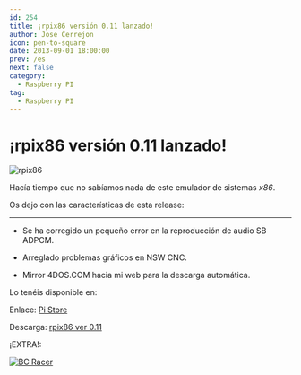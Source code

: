 ```yaml
---
id: 254
title: ¡rpix86 versión 0.11 lanzado!
author: Jose Cerrejon
icon: pen-to-square
date: 2013-09-01 18:00:00
prev: /es
next: false
category:
  - Raspberry PI
tag:
  - Raspberry PI
---
```


# ¡rpix86 versión 0.11 lanzado!

![rpix86](/images/rpix86_logo.jpg)

Hacía tiempo que no sabíamos nada de este emulador de sistemas *x86*.

Os dejo con las características de esta release:

- - -
* Se ha corregido un pequeño error en la reproducción de audio SB ADPCM.

* Arreglado problemas gráficos en NSW CNC.

* Mirror 4DOS.COM hacia mi web para la descarga automática.

Lo tenéis disponible en:

Enlace: [Pi Store](http://rpix86.patrickaalto.com/rdown.html)

Descarga: [rpix86 ver 0.11](http://rpix86.patrickaalto.com/rpix86.zip)

¡EXTRA!:

<a href="http://www.myabandonware.com/download/bc-racers-28v/">![BC Racer](/images/2013/09/nbc.jpg "¡Descarga y juega BC Racer!")</a>